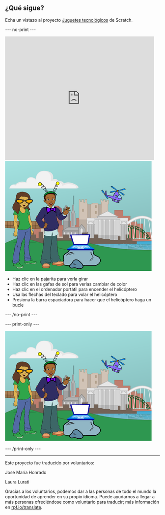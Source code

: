 ## ¿Qué sigue?

Echa un vistazo al proyecto [Juguetes tecnológicos](https://projects.raspberrypi.org/es-ES/projects/tech-toys) de Scratch.

--- no-print ---

<div class="scratch-preview">
  <iframe allowtransparency="true" width="485" height="402" src="https://scratch.mit.edu/projects/embed/301514002/?autostart=false" frameborder="0" scrolling="no"></iframe>
  <img src="images/toys-final.png">
</div>

+ Haz clic en la pajarita para verla girar
+ Haz clic en las gafas de sol para verlas cambiar de color
+ Haz clic en el ordenador portátil para encender el helicóptero
+ Usa las flechas del teclado para volar el helicóptero
+ Presiona la barra espaciadora para hacer que el helicóptero haga un bucle

--- /no-print ---

--- print-only ---

![proyecto completo](images/toys-final.png)

--- /print-only ---


***
Este proyecto fue traducido por voluntarios:

José María Honrado

Laura Lurati

Gracias a los voluntarios, podemos dar a las personas de todo el mundo la oportunidad de aprender en su propio idioma. Puede ayudarnos a llegar a más personas ofreciéndose como voluntario para traducir; más información en [rpf.io/translate](https://rpf.io/translate).